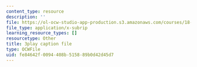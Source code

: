 ```yaml
---
content_type: resource
description: ''
file: https://ol-ocw-studio-app-production.s3.amazonaws.com/courses/18-086-mathematical-methods-for-engineers-ii-spring-2006/fe84642f0094408b515889b0d42d45d7_ByGXz_uHEdM.srt
file_type: application/x-subrip
learning_resource_types: []
resourcetype: Other
title: 3play caption file
type: OCWFile
uid: fe84642f-0094-408b-5158-89b0d42d45d7
---
```

